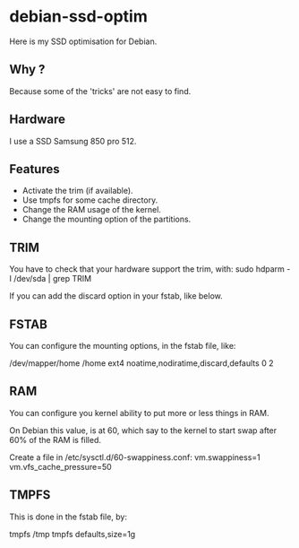 debian-ssd-optim
================
Here is my SSD optimisation for Debian.

## Why ?
Because some of the 'tricks' are not easy to find.

## Hardware
I use a SSD Samsung 850 pro 512.

## Features
* Activate the trim (if available).
* Use tmpfs for some cache directory.
* Change the RAM usage of the kernel.
* Change the mounting option of the partitions.

## TRIM
You have to check that your hardware support the trim, with:
sudo hdparm -I /dev/sda | grep TRIM

If you can add the discard option in your fstab, like below.

## FSTAB
You can configure the mounting options, in the fstab file, like:

/dev/mapper/home    /home   ext4 noatime,nodiratime,discard,defaults            0   2

## RAM
You can configure you kernel ability to put more or less things in RAM.

On Debian this value, is at 60, which say to the kernel to start swap after 60% of the RAM is filled.

Create a file in /etc/sysctl.d/60-swappiness.conf:
vm.swappiness=1
vm.vfs_cache_pressure=50

## TMPFS
This is done in the fstab file, by:

tmpfs                                       /tmp    tmpfs defaults,size=1g
